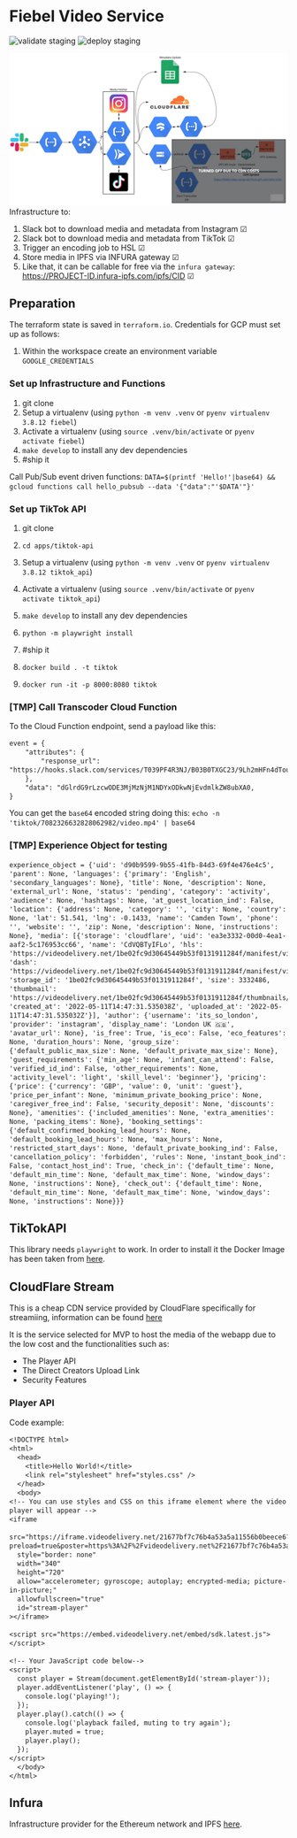 # Fiebel Video Service

![validate staging](https://github.com/davidcava06/travelx-video-service/actions/workflows/main-pr.yaml/badge.svg)
![deploy staging](https://github.com/davidcava06/travelx-video-service/actions/workflows/main-push.yaml/badge.svg?branch=main)

![Cloud infrastructure for the Fiebel Video Service](/static/infra_diagram.jpg)
Infrastructure to:
1. Slack bot to download media and metadata from Instagram &#x2611;
2. Slack bot to download media and metadata from TikTok &#x2611;
3. Trigger an encoding job to HSL &#x2611;
4. Store media in IPFS via INFURA gateway &#x2611;
5. Like that, it can be callable for free via the `infura gateway`: https://PROJECT-ID.infura-ipfs.com/ipfs/CID &#x2611;


## Preparation
The terraform state is saved in `terraform.io`. Credentials for GCP must set up as follows:
1. Within the workspace create an environment variable `GOOGLE_CREDENTIALS`


### Set up Infrastructure and Functions
1. git clone
2. Setup a virtualenv (using `python -m venv .venv` or `pyenv virtualenv 3.8.12 fiebel`)
3. Activate a virtualenv (using `source .venv/bin/activate` or `pyenv activate fiebel`)
4. `make develop` to install any dev dependencies
5. #ship it

Call Pub/Sub event driven functions:
`DATA=$(printf 'Hello!'|base64) && gcloud functions call hello_pubsub --data '{"data":"'$DATA'"}'`


### Set up TikTok API
1. git clone
2. `cd apps/tiktok-api`
3. Setup a virtualenv (using `python -m venv .venv` or `pyenv virtualenv 3.8.12 tiktok_api`)
4. Activate a virtualenv (using `source .venv/bin/activate` or `pyenv activate tiktok_api`)
5. `make develop` to install any dev dependencies
6. `python -m playwright install`
7. #ship it

8. `docker build . -t tiktok`
9. `docker run -it -p 8000:8080 tiktok`


### [TMP] Call Transcoder Cloud Function
To the Cloud Function endpoint, send a payload like this:
```
event = {
    "attributes": {
        "response_url": "https://hooks.slack.com/services/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"
    },
    "data": "dGlrdG9rLzcwODE3MjMzNjM1NDYxODkwNjEvdmlkZW8ubXA0,
}
```

You can get the `base64` encoded string doing this:
`echo -n 'tiktok/7082326632828062982/video.mp4' | base64`


### [TMP] Experience Object for testing
```
experience_object = {'uid': 'd90b9599-9b55-41fb-84d3-69f4e476e4c5', 'parent': None, 'languages': {'primary': 'English', 'secondary_languages': None}, 'title': None, 'description': None, 'external_url': None, 'status': 'pending', 'category': 'activity', 'audience': None, 'hashtags': None, 'at_guest_location_ind': False, 'location': {'address': None, 'category': '', 'city': None, 'country': None, 'lat': 51.541, 'lng': -0.1433, 'name': 'Camden Town', 'phone': '', 'website': '', 'zip': None, 'description': None, 'instructions': None}, 'media': [{'storage': 'cloudflare', 'uid': 'ea3e3332-00d0-4ea1-aaf2-5c176953cc66', 'name': 'CdVQBTyIFLo', 'hls': 'https://videodelivery.net/1be02fc9d30645449b53f0131911284f/manifest/video.m3u8', 'dash': 'https://videodelivery.net/1be02fc9d30645449b53f0131911284f/manifest/video.mpd', 'storage_id': '1be02fc9d30645449b53f0131911284f', 'size': 3332486, 'thumbnail': 'https://videodelivery.net/1be02fc9d30645449b53f0131911284f/thumbnails/thumbnail.jpg', 'created_at': '2022-05-11T14:47:31.535038Z', 'uploaded_at': '2022-05-11T14:47:31.535032Z'}], 'author': {'username': 'its_so_london', 'provider': 'instagram', 'display_name': 'London UK 🇬🇧', 'avatar_url': None}, 'is_free': True, 'is_eco': False, 'eco_features': None, 'duration_hours': None, 'group_size': {'default_public_max_size': None, 'default_private_max_size': None}, 'guest_requirements': {'min_age': None, 'infant_can_attend': False, 'verified_id_ind': False, 'other_requirements': None, 'activity_level': 'light', 'skill_level': 'beginner'}, 'pricing': {'price': {'currency': 'GBP', 'value': 0, 'unit': 'guest'}, 'price_per_infant': None, 'minimum_private_booking_price': None, 'caregiver_free_ind': False, 'security_deposit': None, 'discounts': None}, 'amenities': {'included_amenities': None, 'extra_amenities': None, 'packing_items': None}, 'booking_settings': {'default_confirmed_booking_lead_hours': None, 'default_booking_lead_hours': None, 'max_hours': None, 'restricted_start_days': None, 'default_private_booking_ind': False, 'cancellation_policy': 'forbidden', 'rules': None, 'instant_book_ind': False, 'contact_host_ind': True, 'check_in': {'default_time': None, 'default_min_time': None, 'default_max_time': None, 'window_days': None, 'instructions': None}, 'check_out': {'default_time': None, 'default_min_time': None, 'default_max_time': None, 'window_days': None, 'instructions': None}}}
```

## TikTokAPI
This library needs `playwright` to work. In order to install it the Docker Image has been taken from [here](https://github.com/danofun/docker-playwright-python/blob/main/Dockerfile).


## CloudFlare Stream
This is a cheap CDN service provided by CloudFlare specifically for streamiing, information can be found [here](https://developers.cloudflare.com/stream/)

It is the service selected for MVP to host the media of the webapp due to the low cost and the functionalities such as:
- The Player API
- The Direct Creators Upload Link
- Security Features


### Player API
Code example:
```
<!DOCTYPE html>
<html>
  <head>
    <title>Hello World!</title>
    <link rel="stylesheet" href="styles.css" />
  </head>
  <body>
<!-- You can use styles and CSS on this iframe element where the video player will appear -->
<iframe
  src="https://iframe.videodelivery.net/21677bf7c76b4a53a5a11556b0beece6?preload=true&poster=https%3A%2F%2Fvideodelivery.net%2F21677bf7c76b4a53a5a11556b0beece6%2Fthumbnails%2Fthumbnail.jpg%3Ftime%3D%26height%3D600"
  style="border: none"
  width="340"
  height="720"
  allow="accelerometer; gyroscope; autoplay; encrypted-media; picture-in-picture;"
  allowfullscreen="true"
  id="stream-player"
></iframe>

<script src="https://embed.videodelivery.net/embed/sdk.latest.js"></script>

<!-- Your JavaScript code below-->
<script>
  const player = Stream(document.getElementById('stream-player'));
  player.addEventListener('play', () => {
    console.log('playing!');
  });
  player.play().catch(() => {
    console.log('playback failed, muting to try again');
    player.muted = true;
    player.play();
  });
</script>
  </body>
</html>
```


## Infura
Infrastructure provider for the Ethereum network and IPFS [here](https://infura.io).